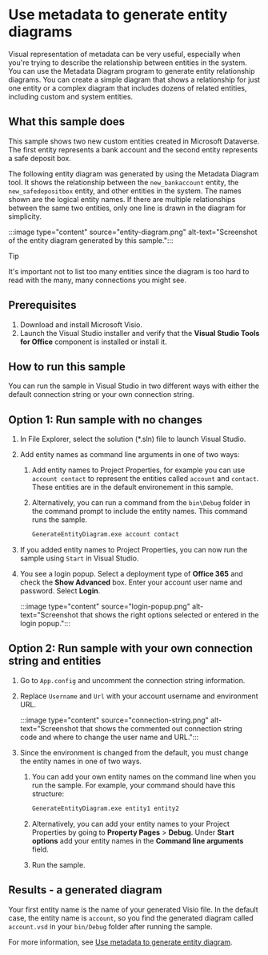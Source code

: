 
# Use metadata to generate entity diagrams

Visual representation of metadata can be very useful, especially when you're trying to describe the relationship between entities in the system. You can use the Metadata Diagram program to generate entity relationship diagrams. You can create a simple diagram that shows a relationship for just one entity or a complex diagram that includes dozens of related entities, including custom and system entities.

## What this sample does

This sample shows two new custom entities created in Microsoft Dataverse. The first entity represents a bank account and the second entity represents a safe deposit box.

The following entity diagram was generated by using the Metadata Diagram tool. It shows the relationship between the `new_bankaccount` entity, the `new_safedepositbox` entity, and other entities in the system. The names shown are the logical entity names. If there are multiple relationships between the same two entities, only one line is drawn in the diagram for simplicity.

:::image type="content" source="entity-diagram.png" alt-text="Screenshot of the entity diagram generated by this sample.":::

> [!TIP]
> It's important not to list too many entities since the diagram is too hard to read with the many, many connections you might see.

## Prerequisites

1. Download and install Microsoft Visio.
1. Launch the Visual Studio installer and verify that the **Visual Studio Tools for Office** component is installed or install it.

## How to run this sample

You can run the sample in Visual Studio in two different ways with either the default connection string or your own connection string.

## Option 1: Run sample with no changes

1. In File Explorer, select the solution (*.sln) file to launch Visual Studio.
1. Add entity names as command line arguments in one of two ways:
   1. Add entity names to Project Properties, for example you can use `account contact` to represent the entities called `account` and `contact`. These entities are in the default environement in this sample.
   1. Alternatively, you can run a command from the `bin\Debug` folder in the command prompt to include the entity names. This command runs the sample.

      ```cmd
      GenerateEntityDiagram.exe account contact
      ```

1. If you added entity names to Project Properties, you can now run the sample using `Start` in Visual Studio.

1. You see a login popup. Select a deployment type of **Office 365** and check the **Show Advanced** box. Enter your account user name and password. Select **Login**.

   :::image type="content" source="login-popup.png" alt-text="Screenshot that shows the right options selected or entered in the login popup.":::

## Option 2: Run sample with your own connection string and entities

1. Go to `App.config` and uncomment the connection string information.
1. Replace `Username` and `Url` with your account username and environment URL.

   :::image type="content" source="connection-string.png" alt-text="Screenshot that shows the commented out connection string code and where to change the user name and URL.":::

1. Since the environment is changed from the default, you must change the entity names in one of two ways.
   1. You can add your own entity names on the command line when you run the sample. For example, your command should have this structure:

      ```cmd
      GenerateEntityDiagram.exe entity1 entity2
      ```

   1. Alternatively, you can add your entity names to your Project Properties by going to **Property Pages** > **Debug**. Under **Start options** add your entity names in the **Command line arguments** field.
   1. Run the sample.

## Results - a generated diagram

Your first entity name is the name of your generated Visio file. In the default case, the entity name is `account`, so you find the generated diagram called `account.vsd` in your `bin/Debug` folder after running the sample.

For more information, see [Use metadata to generate entity diagram](https://learn.microsoft.com/dynamics365/customer-engagement/developer/use-metadata-generate-entity-diagrams).
